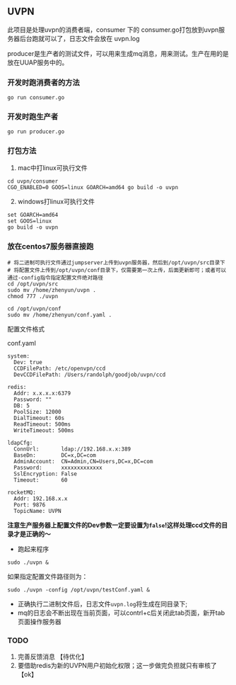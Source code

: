## UVPN

此项目是处理uvpn的消费者端，consumer 下的 consumer.go打包放到uvpn服务器后台跑就可以了，日志文件会放在 uvpn.log

producer是生产者的测试文件，可以用来生成mq消息，用来测试。生产在用的是放在UUAP服务中的。

### 开发时跑消费者的方法
```shell
go run consumer.go 
```

### 开发时跑生产者
```shell
go run producer.go
```

### 打包方法

1. mac中打linux可执行文件
```shell
cd uvpn/consumer
CGO_ENABLED=0 GOOS=linux GOARCH=amd64 go build -o uvpn
```

2. windows打linux可执行文件
```shell
set GOARCH=amd64
set GOOS=linux
go build -o uvpn
```


### 放在centos7服务器直接跑

```shell
# 将二进制可执行文件通过jumpserver上传到uvpn服务器，然后到/opt/uvpn/src目录下
# 将配置文件上传到/opt/uvpn/conf目录下，仅需要第一次上传，后面更新即可；或者可以通过-config指令指定配置文件绝对路径
cd /opt/uvpn/src
sudo mv /home/zhenyun/uvpn .
chmod 777 ./uvpn

cd /opt/uvpn/conf
sudo mv /home/zhenyun/conf.yaml .
```

配置文件格式

conf.yaml

```shell
system:
  Dev: true
  CCDFilePath: /etc/openvpn/ccd
  DevCCDFilePath: /Users/randolph/goodjob/uvpn/ccd

redis:
  Addr: x.x.x.x:6379
  Password: ""
  DB: 5
  PoolSize: 12000
  DialTimeout: 60s
  ReadTimeout: 500ms
  WriteTimeout: 500ms

ldapCfg:
  ConnUrl:       ldap://192.168.x.x:389
  BaseDn:        DC=x,DC=com
  AdminAccount:  CN=Admin,CN=Users,DC=x,DC=com
  Password:      xxxxxxxxxxxxx
  SslEncryption: False
  Timeout:       60

rocketMQ:
  Addr: 192.168.x.x
  Port: 9876
  TopicName: UVPN
```

**注意生产服务器上配置文件的Dev参数一定要设置为`false`!这样处理ccd文件的目录才是正确的～**

- 跑起来程序

```shell
sudo ./uvpn &
```

如果指定配置文件路径则为：
```shell
sudo ./uvpn -config /opt/uvpn/testConf.yaml &
```

- 正确执行二进制文件后，日志文件`uvpn.log`将生成在同目录下;
- mq的日志会不断出现在当前页面，可以contrl+c后关闭此tab页面，新开tab页面操作服务器

### TODO

1. 完善反馈消息 【待优化】
2. 要借助redis为新的UVPN用户初始化权限；这一步做完负担就只有审核了 【ok】